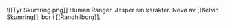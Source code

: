 ![[Tyr Skumring.png]]
Human Ranger, Jesper sin karakter.
Nevø av [[Kelvin Skumring]], bor i [[Randhilborg]].